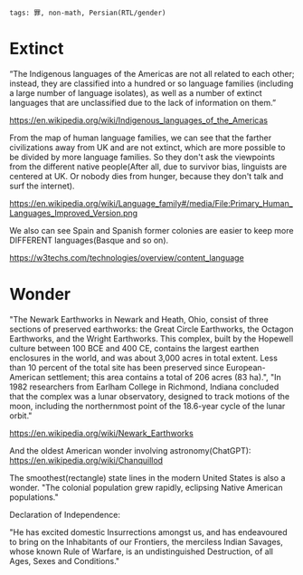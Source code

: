 ```
tags: 罪, non-math, Persian(RTL/gender)
```

<!--
# 人種差別/인종 차별

My language is the most different language with English, so English or closer people say it's hard. Must be hard like the native American languages.

English is so simple for me.

They even don't consider the Korean.

They prefer words starting with J.

They don't learn any languages besides Germanic-Latin language family, so they don't know the languages can be composed in any way.
-->

<!--
Truth hurts the fucking Europeans and English with 26 letters.

# Sexism

About She:

Nihon firstly used the word "彼女" in East Asia.

Hanguel(Korean) started to use 그녀 after the National Liberation Day (Aug. 15,1945). Which is the 彼女 in the Nihon.

Modern Hanguel usually uses the original 그 to show the he/she.

In Latin(Chinese), it's starting with the 他(The beginning of CKJ), and then we have the 他/她.

One possible translations according to history and the sins: Nihon, Hanguel, Latin(Chinese, it's difficult to translate)

This world should not be only managed by the ENGLISH.
-->

# Extinct

“The Indigenous languages of the Americas are not all related to each other; instead, they are classified into a hundred or so language families (including a large number of language isolates), as well as a number of extinct languages that are unclassified due to the lack of information on them.”

https://en.wikipedia.org/wiki/Indigenous_languages_of_the_Americas

From the map of human language families, we can see that the farther civilizations away from UK and are not extinct, which are more possible to be divided by more language families. So they don't ask the viewpoints from the different native people(After all, due to survivor bias, linguists are centered at UK. Or nobody dies from hunger, because they don't talk and surf the internet).

https://en.wikipedia.org/wiki/Language_family#/media/File:Primary_Human_Languages_Improved_Version.png

We also can see Spain and Spanish former colonies are easier to keep more DIFFERENT languages(Basque and so on).

https://w3techs.com/technologies/overview/content_language

<!--
A TRUE language familiy centered at Asia, should be now at least Turkic language familiy + CJK + SEA + Middle East, North Africa, part of Slavic language familiy + India, Persian even Latin. But it's, eh, humanity subject.
I can't see any similarities between Persian and English at all.

Persian is very similar with Japanese/Korean in grammars and so on. RTL is used in the ancient JKC, and ancient/modern JKC doesn't have gender(and Hawaiian(ハワイ州 + サハリン州), Hungarian,Finnish,Turkish). 彼/彼女
-->

# Wonder

"The Newark Earthworks in Newark and Heath, Ohio, consist of three sections of preserved earthworks: the Great Circle Earthworks, the Octagon Earthworks, and the Wright Earthworks. This complex, built by the Hopewell culture between 100 BCE and 400 CE, contains the largest earthen enclosures in the world, and was about 3,000 acres in total extent. Less than 10 percent of the total site has been preserved since European-American settlement; this area contains a total of 206 acres (83 ha).", "In 1982 researchers from Earlham College in Richmond, Indiana concluded that the complex was a lunar observatory, designed to track motions of the moon, including the northernmost point of the 18.6-year cycle of the lunar orbit."

https://en.wikipedia.org/wiki/Newark_Earthworks

And the oldest American wonder involving astronomy(ChatGPT): https://en.wikipedia.org/wiki/Chanquillod

The smoothest(rectangle) state lines in the modern United States is also a wonder. "The colonial population grew rapidly, eclipsing Native American populations."

Declaration of Independence:

"He has excited domestic Insurrections amongst us, and has endeavoured to bring on the Inhabitants of our Frontiers, the merciless Indian Savages, whose known Rule of Warfare, is an undistinguished Destruction, of all Ages, Sexes and Conditions."

<!--
# ALERT

REMEMBER THANKSGIVING and Aztec Quetzalcoatl!

-->